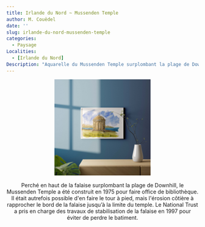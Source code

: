 ```yaml
---
title: Irlande du Nord ~ Mussenden Temple
author: M. Couëdel
date: ''
slug: irlande-du-nord-mussenden-temple
categories:
  - Paysage
Localities:
  - [Irlande du Nord]
Description: "Aquarelle du Mussenden Temple surplombant la plage de Downhill en Irlande du Nord"
---
```



<center>
<img alt="[Mussenden temple en Irlande du Nord" src="irlande-du-nord-mussenden-temple-featured-image.jpg" width=50%> 

Perché en haut de la falaise surplombant la plage de Downhill, le Mussenden Temple a été construit en 1975 pour faire office de bibliothèque. Il était autrefois possible d'en faire le tour à pied, mais l'érosion côtière à rapprocher le bord de la falaise jusqu’à la limite du temple. Le National Trust a pris en charge des travaux de stabilisation de la falaise en 1997 pour éviter de perdre le batiment. 
 
</center>
